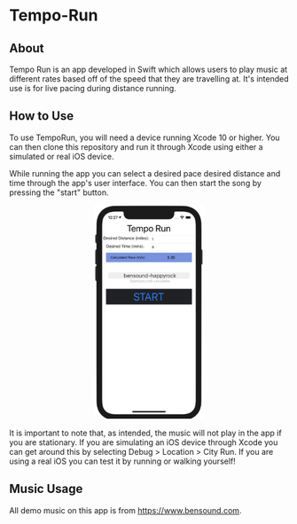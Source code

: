 # Tempo-Run

## About

Tempo Run is an app developed in Swift which allows users to play music at different rates based off of the speed that they are travelling at. It's intended use is for live pacing during distance running.

## How to Use

To use TempoRun, you will need a device running Xcode 10 or higher. You can then clone this repository and run it through Xcode using either a simulated or real iOS device.

While running the app you can select a desired pace desired distance and time through the app's user interface. You can then start the song by pressing the "start" button.



<p align="center">
  <img src="DemoImage.png" width="200"/>
</p>

It is important to note that, as intended, the music will not play in the app if you are stationary. If you are simulating an iOS device through Xcode you can get around this by selecting Debug > Location > City Run. If you are using a real iOS you can test it by running or walking yourself!

## Music Usage

All demo music on this app is from https://www.bensound.com.
